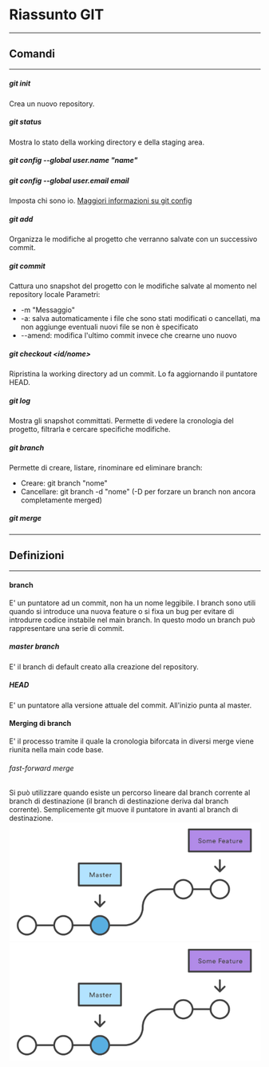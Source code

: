 # Riassunto GIT
***
## Comandi
___

##### git init
Crea un nuovo repository.

##### git status
Mostra lo stato della working directory e della staging area.

##### git config --global user.name "name"
##### git config --global user.email email
Imposta chi sono io.
[Maggiori informazioni su git config](https://www.atlassian.com/git/tutorials/setting-up-a-repository/git-config
 "git config")

##### git add
Organizza le modifiche al progetto che verranno salvate con un successivo commit.

##### git commit
Cattura uno snapshot del progetto con le modifiche salvate al momento nel repository locale
Parametri:
- -m "Messaggio"
- -a: salva automaticamente i file che sono stati modificati o cancellati, ma non aggiunge eventuali nuovi file se non è specificato
- --amend: modifica l'ultimo commit invece che crearne uno nuovo

##### git checkout <id/nome>
Ripristina la working directory ad un commit. Lo fa aggiornando il puntatore HEAD.

##### git log
Mostra gli snapshot committati. Permette di vedere la cronologia del progetto, filtrarla e cercare specifiche modifiche.

##### git branch
Permette di creare, listare, rinominare ed eliminare branch:
- Creare: git branch "nome"
- Cancellare: git branch -d "nome" (-D per forzare un branch non ancora completamente merged)

##### git merge



***
## Definizioni
___
#### branch
E' un puntatore ad un commit, non ha un nome leggibile. I branch sono utili quando si introduce una nuova feature o si fixa un bug per evitare di introdurre codice instabile nel main branch. In questo modo un branch può rappresentare una serie di commit.

##### master branch
E' il branch di default creato alla creazione del repository.

##### HEAD
E' un puntatore alla versione attuale del commit. All'inizio punta al master.

#### Merging di branch
E' il processo tramite il quale la cronologia biforcata in diversi merge viene riunita nella main code base.

###### fast-forward merge
Si può utilizzare quando esiste un percorso lineare dal branch corrente al branch di destinazione (il branch di destinazione deriva dal branch corrente). Semplicemente git muove il puntatore in avanti al branch di destinazione.
![alt-text](img/fast-forward1.png "Prima")
![alt-text](img/fast-forward1.png "Dopo")